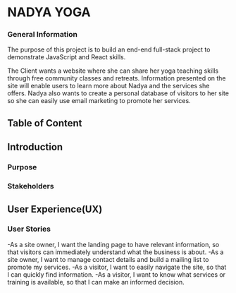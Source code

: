 # NADYA YOGA

### General Information
The purpose of this project is to build an end-end full-stack project to demonstrate JavaScript and
React skills.

The Client wants a website where she can share her yoga teaching skills through free community classes and retreats.
Information presented on the site will enable users to learn more about Nadya and the services she offers.
Nadya also wants to create a personal database of visitors to her site so she can easily use email marketing to promote her services.

## Table of Content
## Introduction
### Purpose
### Stakeholders


## User Experience(UX)
### User Stories
-As a site owner, I want the landing page to have relevant information, so that visitors can immediately understand what the business is about.
-As a site owner, I want to manage contact details and build a mailing list to promote my services.
-As a visitor, I want to easily navigate the site, so that I can quickly find information.
-As a visitor, I want to know what services or training is available, so that I can make an informed decision.

